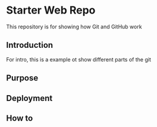 # Starter Web Repo

This repository is for showing how Git and GitHub work

## Introduction
For intro, this is a example ot show different parts of the git

## Purpose

## Deployment

## How to

